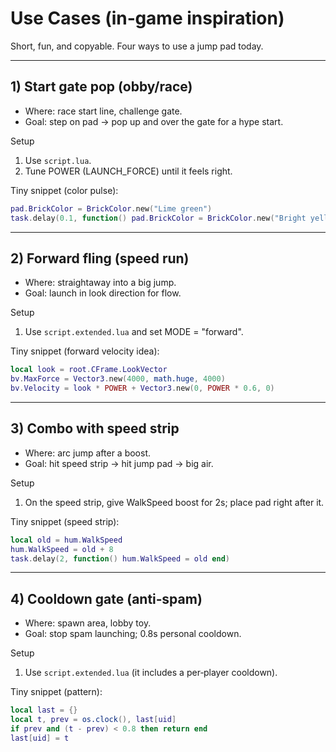 # Use Cases (in‑game inspiration)

Short, fun, and copyable. Four ways to use a jump pad today.

---

## 1) Start gate pop (obby/race)
- Where: race start line, challenge gate.
- Goal: step on pad → pop up and over the gate for a hype start.

Setup
1) Use `script.lua`.
2) Tune POWER (LAUNCH_FORCE) until it feels right.

Tiny snippet (color pulse):
```lua
pad.BrickColor = BrickColor.new("Lime green")
task.delay(0.1, function() pad.BrickColor = BrickColor.new("Bright yellow") end)
```

---

## 2) Forward fling (speed run)
- Where: straightaway into a big jump.
- Goal: launch in look direction for flow.

Setup
1) Use `script.extended.lua` and set MODE = "forward".

Tiny snippet (forward velocity idea):
```lua
local look = root.CFrame.LookVector
bv.MaxForce = Vector3.new(4000, math.huge, 4000)
bv.Velocity = look * POWER + Vector3.new(0, POWER * 0.6, 0)
```

---

## 3) Combo with speed strip
- Where: arc jump after a boost.
- Goal: hit speed strip → hit jump pad → big air.

Setup
1) On the speed strip, give WalkSpeed boost for 2s; place pad right after it.

Tiny snippet (speed strip):
```lua
local old = hum.WalkSpeed
hum.WalkSpeed = old + 8
task.delay(2, function() hum.WalkSpeed = old end)
```

---

## 4) Cooldown gate (anti‑spam)
- Where: spawn area, lobby toy.
- Goal: stop spam launching; 0.8s personal cooldown.

Setup
1) Use `script.extended.lua` (it includes a per‑player cooldown).

Tiny snippet (pattern):
```lua
local last = {}
local t, prev = os.clock(), last[uid]
if prev and (t - prev) < 0.8 then return end
last[uid] = t
```